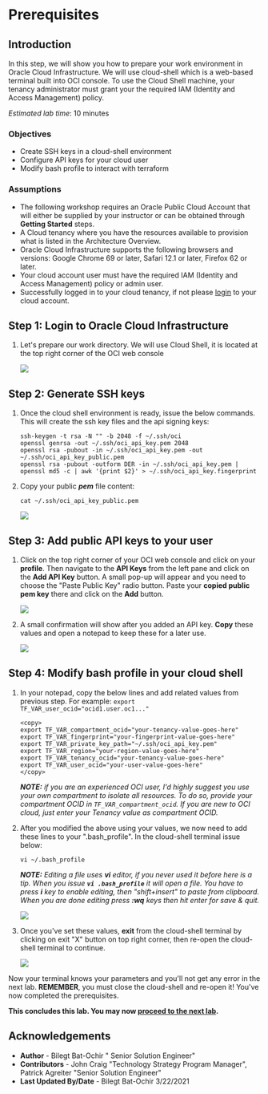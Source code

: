 # Prerequisites 

## Introduction

In this step, we will show you how to prepare your work environment in Oracle Cloud Infrastructure. We will use cloud-shell which is a web-based terminal built into OCI console. To use the Cloud Shell machine, your tenancy administrator must grant your the required IAM (Identity and Access Management) policy.

*Estimated lab time*: 10 minutes

### Objectives

-   Create SSH keys in a cloud-shell environment
-   Configure API keys for your cloud user
-	Modify bash profile to interact with terraform 

### Assumptions

* The following workshop requires an Oracle Public Cloud Account that will either be supplied by your instructor or can be obtained through **Getting Started** steps.
* A Cloud tenancy where you have the resources available to provision what is listed in the Architecture Overview.
* Oracle Cloud Infrastructure supports the following browsers and versions: Google Chrome 69 or later, Safari 12.1 or later, Firefox 62 or later.
* Your cloud account user must have the required IAM (Identity and Access Management) policy or admin user.
* Successfully logged in to your cloud tenancy, if not please [login](https://www.oracle.com/cloud/sign-in.html) to your cloud account.

## **Step 1**: Login to Oracle Cloud Infrastructure 

1. Let's prepare our work directory. We will use Cloud Shell, it is located at the top right corner of the OCI web console

	![](/images/0.Prep_0.PNG)

## **Step 2**: Generate SSH keys 

1. Once the cloud shell environment is ready, issue the below commands. This will create the ssh key files and the api signing keys:

	```
	ssh-keygen -t rsa -N "" -b 2048 -f ~/.ssh/oci
	openssl genrsa -out ~/.ssh/oci_api_key.pem 2048
	openssl rsa -pubout -in ~/.ssh/oci_api_key.pem -out ~/.ssh/oci_api_key_public.pem
	openssl rsa -pubout -outform DER -in ~/.ssh/oci_api_key.pem | openssl md5 -c | awk '{print $2}' > ~/.ssh/oci_api_key.fingerprint
	```

2. Copy your public _**pem**_ file content:

	```
	cat ~/.ssh/oci_api_key_public.pem
	```

	![](/images/0.Prep_1.PNG)

## **Step 3**: Add public API keys to your user

1. Click on the top right corner of your OCI web console and click on your **profile**. Then navigate to the **API Keys** from the left pane and click on the **Add API Key** button. A small pop-up will appear and you need to choose the "Paste Public Key" radio button. Paste your **copied public pem key** there and click on the **Add** button.

	![](/images/0.Prep_2.PNG)

2. A small confirmation will show after you added an API key. **Copy** these values and open a notepad to keep these for a later use.

	![](/images/0.Prep_3.PNG)

## **Step 4**: Modify bash profile in your cloud shell

1. In your notepad, copy the below lines and add related values from previous step. For example: `export TF_VAR_user_ocid="ocid1.user.oc1..."`

	```
	<copy>
	export TF_VAR_compartment_ocid="your-tenancy-value-goes-here"
	export TF_VAR_fingerprint="your-fingerprint-value-goes-here"
	export TF_VAR_private_key_path="~/.ssh/oci_api_key.pem"
	export TF_VAR_region="your-region-value-goes-here"
	export TF_VAR_tenancy_ocid="your-tenancy-value-goes-here"
	export TF_VAR_user_ocid="your-user-value-goes-here"
	</copy>
	```
	_**NOTE:** if you are an experienced OCI user, I'd highly suggest you use your own compartment to isolate all resources. To do so, provide your compartment OCID in `TF_VAR_compartment_ocid`. If you are new to OCI cloud, just enter your Tenancy value as compartment OCID._

2. After you modified the above using your values, we now need to add these lines to your ".bash_profile". In the cloud-shell terminal issue below:

	```
	vi ~/.bash_profile
	```

	_**NOTE:** Editing a file uses **vi** editor, if you never used it before here is a tip. When you issue **`vi .bash_profile`** it will open a file. You have to press **i** key to enable editing, then "shift+insert" to paste from clipboard. When you are done editing press **:wq** keys then hit enter for save & quit._

	![](/images/0.Prep_4.PNG)

3. Once you've set these values, **exit** from the cloud-shell terminal by clicking on exit "X" button on top right corner, then re-open the cloud-shell terminal to continue.

	![](/images/0.Prep_0.PNG)

Now your terminal knows your parameters and you'll not get any error in the next lab. **REMEMBER**, you must close the cloud-shell and re-open it!
You've now completed the prerequisites.

**This concludes this lab. You may now [proceed to the next lab](#next).**

## Acknowledgements

* **Author** - Bilegt Bat-Ochir " Senior Solution Engineer"
* **Contributors** - John Craig "Technology Strategy Program Manager", Patrick Agreiter "Senior Solution Engineer"
* **Last Updated By/Date** - Bilegt Bat-Ochir 3/22/2021
